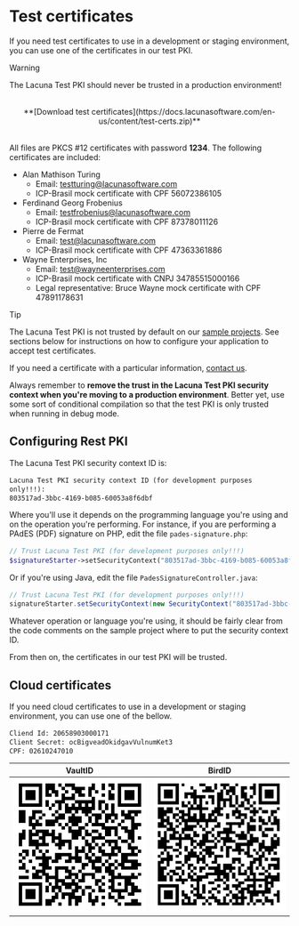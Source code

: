 ﻿# Test certificates

If you need test certificates to use in a development or staging environment, you can
use one of the certificates in our test PKI.

> [!WARNING]
> The Lacuna Test PKI should never be trusted in a production environment!

<br />
<center>
**[Download test certificates](https://docs.lacunasoftware.com/en-us/content/test-certs.zip)**
</center>
<br />

All files are PKCS #12 certificates with password **1234**. The following certificates are included:

* Alan Mathison Turing
    * Email: testturing@lacunasoftware.com
    * ICP-Brasil mock certificate with CPF 56072386105
* Ferdinand Georg Frobenius
    * Email: testfrobenius@lacunasoftware.com
    * ICP-Brasil mock certificate with CPF 87378011126
* Pierre de Fermat
    * Email: test@lacunasoftware.com
    * ICP-Brasil mock certificate with CPF 47363361886
* Wayne Enterprises, Inc 
	* Email: test@wayneenterprises.com
    * ICP-Brasil mock certificate with CNPJ 34785515000166	
	* Legal representative: Bruce Wayne mock certificate with CPF 47891178631

> [!TIP]
> The Lacuna Test PKI is not trusted by default on our [sample projects](https://github.com/LacunaSoftware/PkiSuiteSamples). See
> sections below for instructions on how to configure your application to accept test certificates.

If you need a certificate with a particular information, [contact us](http://support.lacunasoftware.com/).

Always remember to **remove the trust in the Lacuna Test PKI security context when you're moving to a production environment**. Better yet, use some sort of conditional compilation so that the test PKI is only trusted when running in debug mode.

## Configuring Rest PKI

The Lacuna Test PKI security context ID is:

```
Lacuna Test PKI security context ID (for development purposes only!!!):
803517ad-3bbc-4169-b085-60053a8f6dbf
```

Where you'll use it depends on the programming language you're using and on the operation you're
performing. For instance, if you are performing a PAdES (PDF) signature on PHP, edit the file `pades-signature.php`:

```php
// Trust Lacuna Test PKI (for development purposes only!!!)
$signatureStarter->setSecurityContext("803517ad-3bbc-4169-b085-60053a8f6dbf");
```
    
Or if you're using Java, edit the file `PadesSignatureController.java`:

```java
// Trust Lacuna Test PKI (for development purposes only!!!)
signatureStarter.setSecurityContext(new SecurityContext("803517ad-3bbc-4169-b085-60053a8f6dbf"));
```
Whatever operation or language you're using, it should be fairly clear from the code comments on the sample project where to put the security context ID.

From then on, the certificates in our test PKI will be trusted.

## Cloud certificates

If you need cloud certificates to use in a development or staging environment, you can use one of the bellow.

    Cliend Id: 20658903000171
    Client Secret: ocBigveadOkidgavVulnumKet3
    CPF: 02610247010

| VaultID | BirdID |
|:-------:|:------:|
|![Certificado de teste - Vault ID](../../../images/pki-guide/qrcode-cert-vaultid.png) | ![Certificado de teste - BirdID](../../../images/pki-guide/qrcode-cert-birdid.png) |
